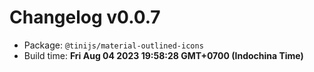 # Changelog v0.0.7

- Package: `@tinijs/material-outlined-icons`
- Build time: **Fri Aug 04 2023 19:58:28 GMT+0700 (Indochina Time)**

